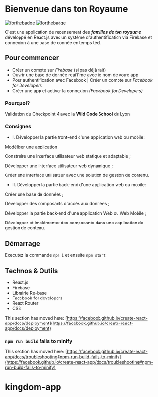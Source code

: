 # Bienvenue dans ton Royaume
[![forthebadge](https://forthebadge.com/images/badges/built-with-love.svg)](https://forthebadge.com) [![forthebadge](https://forthebadge.com/images/badges/for-you.svg)](https://forthebadge.com)

C'est une application de recensement des ***familles de ton royaume*** développé en React.js avec un systéme d'authentification via Firebase et connexion à une base de donnée en temps téel. 

## Pour commencer

- Créer un compte sur *Firebase* (si pas déjà fait)
- Ouvrir une base de donnée realTime avec le nom de votre app
- Pour authentification avec Facebook | Créer un compte sur *Facebook for Developers*
- Créer une app et activer la connexion *(Facebook for Developers)*

### Pourquoi?

Validation du Checkpoint 4 avec la **Wild Code School** de Lyon

### Consignes

 - I. Développer la partie front-end d'une application web ou mobile:

Modéliser une application ;

Construire une interface utilisateur web statique et adaptable ;

Développer une interface utilisateur web dynamique ;

Créer une interface utilisateur avec une solution de gestion de contenu.



- II. Développer la partie back-end d'une application web ou mobile:

Créer une base de données ;

Développer des composants d'accès aux données ;

Développer la partie back-end d'une application Web ou Web Mobile ;

Développer et implémenter des composants dans une application de gestion de contenu.

## Démarrage

Executez la commande ``npm i`` et ensuite ``npm start``

## Technos & Outils

- React.js
- Firebase
- Librairie Re-base
- Facebook for developers
- React Router
- CSS

This section has moved here: [https://facebook.github.io/create-react-app/docs/deployment](https://facebook.github.io/create-react-app/docs/deployment)

### `npm run build` fails to minify

This section has moved here: [https://facebook.github.io/create-react-app/docs/troubleshooting#npm-run-build-fails-to-minify](https://facebook.github.io/create-react-app/docs/troubleshooting#npm-run-build-fails-to-minify)
# kingdom-app
